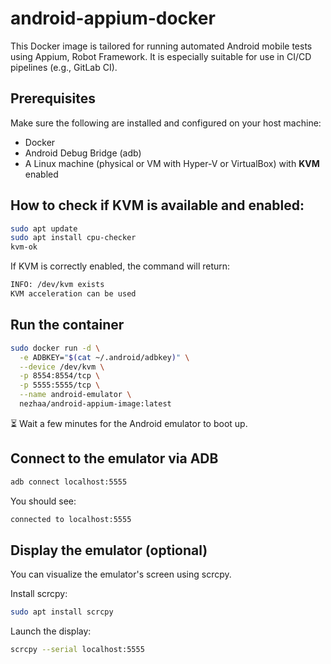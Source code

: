 # android-appium-docker
This Docker image is tailored for running automated Android mobile tests using Appium, Robot Framework.
It is especially suitable for use in CI/CD pipelines (e.g., GitLab CI).


## Prerequisites

Make sure the following are installed and configured on your host machine:

- Docker
- Android Debug Bridge (adb)
- A Linux machine (physical or VM with Hyper-V or VirtualBox) with **KVM** enabled

## How to check if KVM is available and enabled:

```bash
sudo apt update
sudo apt install cpu-checker
kvm-ok
```

If KVM is correctly enabled, the command will return:
```bash
INFO: /dev/kvm exists
KVM acceleration can be used
```

## Run the container
```bash
sudo docker run -d \
  -e ADBKEY="$(cat ~/.android/adbkey)" \
  --device /dev/kvm \
  -p 8554:8554/tcp \
  -p 5555:5555/tcp \
  --name android-emulator \
  nezhaa/android-appium-image:latest
```
⏳ Wait a few minutes for the Android emulator to boot up.

## Connect to the emulator via ADB
```bash
adb connect localhost:5555
```
You should see:
```bash
connected to localhost:5555
```

## Display the emulator (optional)

You can visualize the emulator's screen using scrcpy.

Install scrcpy:
```bash
sudo apt install scrcpy
```
Launch the display:
```bash
scrcpy --serial localhost:5555
```













